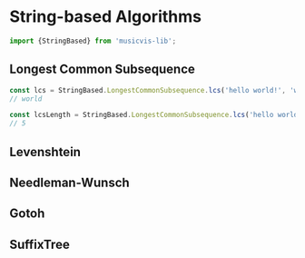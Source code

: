 # String-based Algorithms

```javascript
import {StringBased} from 'musicvis-lib';
```

## Longest Common Subsequence

```javascript
const lcs = StringBased.LongestCommonSubsequence.lcs('hello world!', 'world');
// world

const lcsLength = StringBased.LongestCommonSubsequence.lcs('hello world!', 'world');
// 5
```

## Levenshtein


## Needleman-Wunsch

## Gotoh

## SuffixTree
